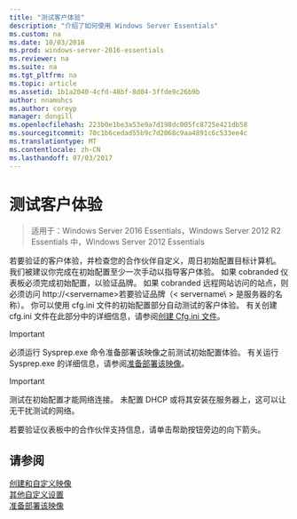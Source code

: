 ```yaml
---
title: "测试客户体验"
description: "介绍了如何使用 Windows Server Essentials"
ms.custom: na
ms.date: 10/03/2016
ms.prod: windows-server-2016-essentials
ms.reviewer: na
ms.suite: na
ms.tgt_pltfrm: na
ms.topic: article
ms.assetid: 1b1a2040-4cfd-48bf-8d04-3ffde9c26b9b
author: nnamuhcs
ms.author: coreyp
manager: dongill
ms.openlocfilehash: 223b0e1be3a53e9a7d198dc005fc8725e421db58
ms.sourcegitcommit: 70c1b6cedad55b9c7d2068c9aa4891c6c533ee4c
ms.translationtype: MT
ms.contentlocale: zh-CN
ms.lasthandoff: 07/03/2017
---
```

# <a name="testing-the-customer-experience"></a>测试客户体验

>适用于：Windows Server 2016 Essentials，Windows Server 2012 R2 Essentials 中，Windows Server 2012 Essentials

若要验证的客户体验，并检查您的合作伙伴自定义，周日初始配置目标计算机。 我们被建议你完成在初始配置至少一次手动以指导客户体验。 如果 cobranded 仪表板必须完成初始配置，以验证品牌。 如果 cobranded 远程网站访问的站点，则必须访问 http://<servername\>若要验证品牌（< servername\ > 是服务器的名称）。 你可以使用 cfg.ini 文件的初始配置部分自动测试的客户体验。 有关创建 cfg.ini 文件在此部分中的详细信息，请参阅[创建 Cfg.ini 文件](Create-the-Cfg.ini-File.md)。  
  
> [!IMPORTANT]
>  必须运行 Sysprep.exe 命令准备部署该映像之前测试初始配置体验。 有关运行 Sysprep.exe 的详细信息，请参阅[准备部署该映像](Preparing-the-Image-for-Deployment.md)。  
  
> [!IMPORTANT]
>  测试在初始配置才能网络连接。 未配置 DHCP 或将其安装在服务器上，这可以让无干扰测试的网络。  
  
 若要验证仪表板中的合作伙伴支持信息，请单击帮助按钮旁边的向下箭头。  
  
## <a name="see-also"></a>请参阅  
 [创建和自定义映像](Creating-and-Customizing-the-Image.md)   
 [其他自定义设置](Additional-Customizations.md)   
 [准备部署该映像](Preparing-the-Image-for-Deployment.md)